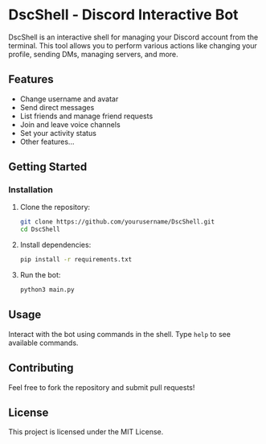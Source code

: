 
# DscShell - Discord Interactive Bot

DscShell is an interactive shell for managing your Discord account from the terminal. This tool allows you to perform various actions like changing your profile, sending DMs, managing servers, and more.

## Features

- Change username and avatar
- Send direct messages
- List friends and manage friend requests
- Join and leave voice channels
- Set your activity status
- Other features...

## Getting Started

### Installation

1. Clone the repository:
   ```bash
   git clone https://github.com/yourusername/DscShell.git
   cd DscShell
   ```

2. Install dependencies:
   ```bash
   pip install -r requirements.txt
   ```

3. Run the bot:
   ```bash
   python3 main.py
   ```

## Usage

Interact with the bot using commands in the shell. Type `help` to see available commands.

## Contributing

Feel free to fork the repository and submit pull requests!

## License

This project is licensed under the MIT License.

